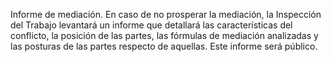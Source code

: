Informe de mediación. En caso de no prosperar la mediación, la Inspección del Trabajo levantará un informe que detallará las características del conflicto, la posición de las partes, las fórmulas de mediación analizadas y las posturas de las partes respecto de aquellas. Este informe será público.